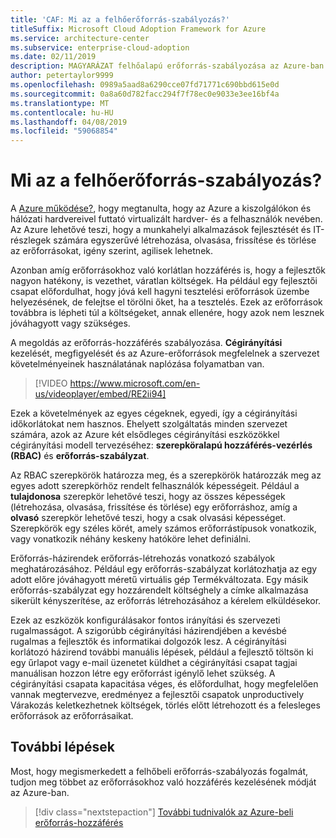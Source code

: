 ```yaml
---
title: 'CAF: Mi az a felhőerőforrás-szabályozás?'
titleSuffix: Microsoft Cloud Adoption Framework for Azure
ms.service: architecture-center
ms.subservice: enterprise-cloud-adoption
ms.date: 02/11/2019
description: MAGYARÁZAT felhőalapú erőforrás-szabályozása az Azure-ban
author: petertaylor9999
ms.openlocfilehash: 0989a5aad8a6290cce07fd71771c690bbd615e0d
ms.sourcegitcommit: 0a8a60d782facc294f7f78ec0e9033e3ee16bf4a
ms.translationtype: MT
ms.contentlocale: hu-HU
ms.lasthandoff: 04/08/2019
ms.locfileid: "59068854"
---
```

<!-- markdownlint-disable MD026 -->

# <a name="what-is-cloud-resource-governance"></a>Mi az a felhőerőforrás-szabályozás?

A [Azure működése?](what-is-azure.md), hogy megtanulta, hogy az Azure a kiszolgálókon és hálózati hardvereivel futtató virtualizált hardver- és a felhasználók nevében. Az Azure lehetővé teszi, hogy a munkahelyi alkalmazások fejlesztését és IT-részlegek számára egyszerűvé létrehozása, olvasása, frissítése és törlése az erőforrásokat, igény szerint, agilisek lehetnek.

Azonban amíg erőforrásokhoz való korlátlan hozzáférés is, hogy a fejlesztők nagyon hatékony, is vezethet, váratlan költségek. Ha például egy fejlesztői csapat előfordulhat, hogy jóvá kell hagyni tesztelési erőforrások üzembe helyezésének, de felejtse el törölni őket, ha a tesztelés. Ezek az erőforrások továbbra is lépheti túl a költségeket, annak ellenére, hogy azok nem lesznek jóváhagyott vagy szükséges.

A megoldás az erőforrás-hozzáférés szabályozása. **Cégirányítási** kezelését, megfigyelését és az Azure-erőforrások megfelelnek a szervezet követelményeinek használatának naplózása folyamatban van.

<!-- markdownlint-disable MD034 -->

> [!VIDEO https://www.microsoft.com/en-us/videoplayer/embed/RE2ii94]

<!-- markdownlint-enable MD034 -->

Ezek a követelmények az egyes cégeknek, egyedi, így a cégirányítási időkorlátokat nem hasznos. Ehelyett szolgáltatás minden szervezet számára, azok az Azure két elsődleges cégirányítási eszközökkel cégirányítási modell tervezéséhez: **szerepköralapú hozzáférés-vezérlés (RBAC)** és **erőforrás-szabályzat**.

Az RBAC szerepkörök határozza meg, és a szerepkörök határozzák meg az egyes adott szerepkörhöz rendelt felhasználók képességeit. Például a **tulajdonosa** szerepkör lehetővé teszi, hogy az összes képességek (létrehozása, olvasása, frissítése és törlése) egy erőforráshoz, amíg a **olvasó** szerepkör lehetővé teszi, hogy a csak olvasási képességet. Szerepkörök egy széles körét, amely számos erőforrástípusok vonatkozik, vagy vonatkozik néhány keskeny hatóköre lehet definiálni.

Erőforrás-házirendek erőforrás-létrehozás vonatkozó szabályok meghatározásához. Például egy erőforrás-szabályzat korlátozhatja az egy adott előre jóváhagyott méretű virtuális gép Termékváltozata. Egy másik erőforrás-szabályzat egy hozzárendelt költséghely a címke alkalmazása sikerült kényszerítése, az erőforrás létrehozásához a kérelem elküldésekor.

Ezek az eszközök konfigurálásakor fontos irányítási és szervezeti rugalmasságot. A szigorúbb cégirányítási házirendjében a kevésbé rugalmas a fejlesztők és informatikai dolgozók lesz. A cégirányítási korlátozó házirend további manuális lépések, például a fejlesztő töltsön ki egy űrlapot vagy e-mail üzenetet küldhet a cégirányítási csapat tagjai manuálisan hozzon létre egy erőforrást igénylő lehet szükség. A cégirányítási csapata kapacitása véges, és előfordulhat, hogy megfelelően vannak megtervezve, eredményez a fejlesztői csapatok unproductively Várakozás keletkezhetnek költségek, törlés előtt létrehozott és a felesleges erőforrások az erőforrásaikat.

## <a name="next-steps"></a>További lépések

Most, hogy megismerkedett a felhőbeli erőforrás-szabályozás fogalmát, tudjon meg többet az erőforrásokhoz való hozzáférés kezelésének módját az Azure-ban.

> [!div class="nextstepaction"]
> [További tudnivalók az Azure-beli erőforrás-hozzáférés](azure-resource-access.md)
